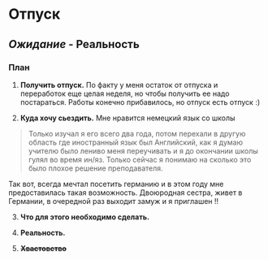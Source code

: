 # Отпуск

## *Ожидание* - **Реальность**

### **План**

1. **Получить отпуск.**
 По факту у меня  остаток от отпуска и переработок еще целая неделя, но чтобы получить ее надо постараться. Работы конечно прибавилось, но отпуск есть отпуск :)

2.  **Куда хочу сьездить.**
Мне нравится немецкий язык со школы 
>Только изучал я его всего два года, потом перехали в другую область где иностранный язык был Английский, как я думаю учителю было лениво меня переучивать и я до окончании школы гулял во время ин/яз. Только сейчас я понимаю на сколько это было плохое решение преподавателя.
>
Так вот, всегда мечтал посетить германию и в этом году мне предоставилась такая возможность.
Двоюродная сестра, живет в Германии, в очередной раз выходит замуж и я приглашен !! 

3. **Что для этого необходимо сделать.**




4.  **Реальность.** 


5. **~~Хвастовство~~**